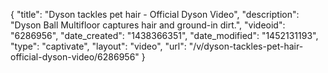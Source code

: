 {
    "title": "Dyson tackles pet hair - Official Dyson Video",
    "description": "Dyson Ball Multifloor captures hair and ground-in dirt.",
    "videoid": "6286956",
    "date_created": "1438366351",
    "date_modified": "1452131193",
    "type": "captivate",
    "layout": "video",
    "url": "\/v\/dyson-tackles-pet-hair-official-dyson-video\/6286956"
}